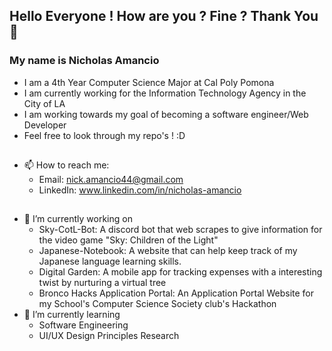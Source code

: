 ## Hello Everyone ! How are you ? Fine ? Thank You 👋
### My name is Nicholas Amancio
- I am a 4th Year Computer Science Major at Cal Poly Pomona
- I am currently working for the Information Technology Agency in the City of LA
- I am working towards my goal of becoming a software engineer/Web Developer
- Feel free to look through my repo's ! :D
##
- 📫 How to reach me:
  - Email: nick.amancio44@gmail.com
  - LinkedIn: www.linkedin.com/in/nicholas-amancio
## 
- 🔭 I’m currently working on
  - Sky-CotL-Bot: A discord bot that web scrapes to give information for the video game "Sky: Children of the Light"
  - Japanese-Notebook: A website that can help keep track of my Japanese language learning skills.
  - Digital Garden: A mobile app for tracking expenses with a interesting twist by nurturing a virtual tree
  - Bronco Hacks Application Portal: An Application Portal Website for my School's Computer Science Society club's Hackathon
- 🌱 I’m currently learning
  - Software Engineering
  - UI/UX Design Principles Research 

<!--
**Nickthecan/Nickthecan** is a ✨ _special_ ✨ repository because its `README.md` (this file) appears on your GitHub profile.

Here are some ideas to get you started:

- 🔭 I’m currently working on ...
- 🌱 I’m currently learning ...
- 👯 I’m looking to collaborate on ...
- 🤔 I’m looking for help with ...
- 💬 Ask me about ...
- 📫 How to reach me: ...
- 😄 Pronouns: ...
- ⚡ Fun fact: ...
-->
